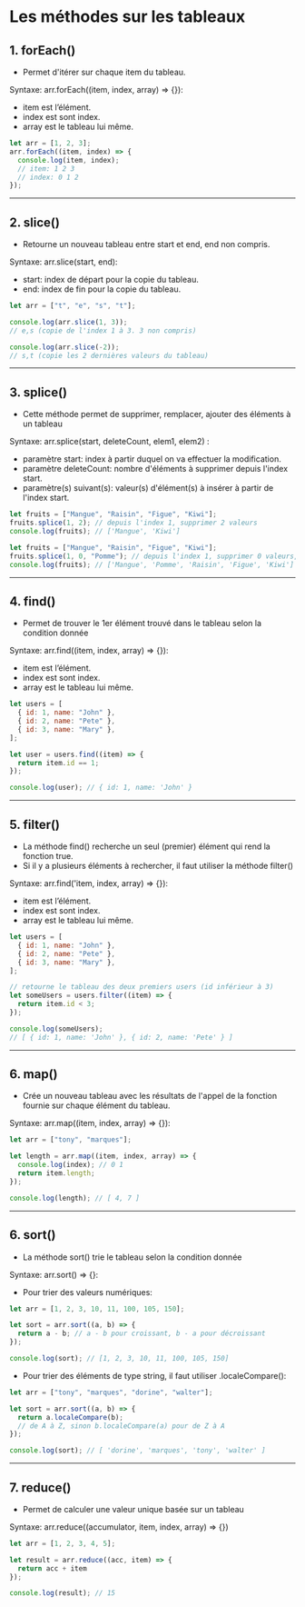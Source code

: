 # Les méthodes sur les tableaux

## 1. forEach()

- Permet d'itérer sur chaque item du tableau.

Syntaxe: arr.forEach((item, index, array) => {}):

- item est l’élément.
- index est sont index.
- array est le tableau lui même.

```js
let arr = [1, 2, 3];
arr.forEach((item, index) => {
  console.log(item, index);
  // item: 1 2 3
  // index: 0 1 2
});
```

---

## 2. slice()

- Retourne un nouveau tableau entre start et end, end non compris.

Syntaxe: arr.slice(start, end):

- start: index de départ pour la copie du tableau.
- end: index de fin pour la copie du tableau.

```js
let arr = ["t", "e", "s", "t"];

console.log(arr.slice(1, 3));
// e,s (copie de l'index 1 à 3. 3 non compris)

console.log(arr.slice(-2));
// s,t (copie les 2 dernières valeurs du tableau)
```

---

## 3. splice()

- Cette méthode permet de supprimer, remplacer, ajouter des éléments à un tableau

Syntaxe: arr.splice(start, deleteCount, elem1, elem2) :

- paramètre start: index à partir duquel on va effectuer la modification.
- paramètre deleteCount: nombre d'éléments à supprimer depuis l'index start.
- paramètre(s) suivant(s): valeur(s) d'élément(s) à insérer à partir de l'index start.

```js
let fruits = ["Mangue", "Raisin", "Figue", "Kiwi"];
fruits.splice(1, 2); // depuis l'index 1, supprimer 2 valeurs
console.log(fruits); // ['Mangue', 'Kiwi']
```

```js
let fruits = ["Mangue", "Raisin", "Figue", "Kiwi"];
fruits.splice(1, 0, "Pomme"); // depuis l'index 1, supprimer 0 valeurs, puis y insérer 'Pomme'
console.log(fruits); // ['Mangue', 'Pomme', 'Raisin', 'Figue', 'Kiwi']
```

---

## 4. find()

- Permet de trouver le 1er élément trouvé dans le tableau selon la condition donnée

Syntaxe: arr.find((item, index, array) => {}):

- item est l’élément.
- index est sont index.
- array est le tableau lui même.

```js
let users = [
  { id: 1, name: "John" },
  { id: 2, name: "Pete" },
  { id: 3, name: "Mary" },
];

let user = users.find((item) => {
  return item.id == 1;
});

console.log(user); // { id: 1, name: 'John' }
```

---

## 5. filter()

- La méthode find() recherche un seul (premier) élément qui rend la fonction true.
- Si il y a plusieurs éléments à rechercher, il faut utiliser la méthode filter()

Syntaxe: arr.find('item, index, array) => {}):

- item est l’élément.
- index est sont index.
- array est le tableau lui même.

```js
let users = [
  { id: 1, name: "John" },
  { id: 2, name: "Pete" },
  { id: 3, name: "Mary" },
];

// retourne le tableau des deux premiers users (id inférieur à 3)
let someUsers = users.filter((item) => {
  return item.id < 3;
});

console.log(someUsers);
// [ { id: 1, name: 'John' }, { id: 2, name: 'Pete' } ]
```

---

## 6. map()

- Crée un nouveau tableau avec les résultats de l'appel de la fonction fournie sur chaque élément du tableau.

Syntaxe: arr.map((item, index, array) => {}):

```js
let arr = ["tony", "marques"];

let length = arr.map((item, index, array) => {
  console.log(index); // 0 1
  return item.length;
});

console.log(length); // [ 4, 7 ]
```

---

## 6. sort()

- La méthode sort() trie le tableau selon la condition donnée

Syntaxe: arr.sort() => {}:

- Pour trier des valeurs numériques:

```js
let arr = [1, 2, 3, 10, 11, 100, 105, 150];

let sort = arr.sort((a, b) => {
  return a - b; // a - b pour croissant, b - a pour décroissant
});

console.log(sort); // [1, 2, 3, 10, 11, 100, 105, 150]
```

- Pour trier des éléments de type string, il faut utiliser .localeCompare():

```js
let arr = ["tony", "marques", "dorine", "walter"];

let sort = arr.sort((a, b) => {
  return a.localeCompare(b); 
  // de A à Z, sinon b.localeCompare(a) pour de Z à A
});

console.log(sort); // [ 'dorine', 'marques', 'tony', 'walter' ]
```

---

## 7. reduce()

- Permet de calculer une valeur unique basée sur un tableau

Syntaxe: arr.reduce((accumulator, item, index, array) => {})

```js
let arr = [1, 2, 3, 4, 5];

let result = arr.reduce((acc, item) => {
  return acc + item
});

console.log(result); // 15
```
